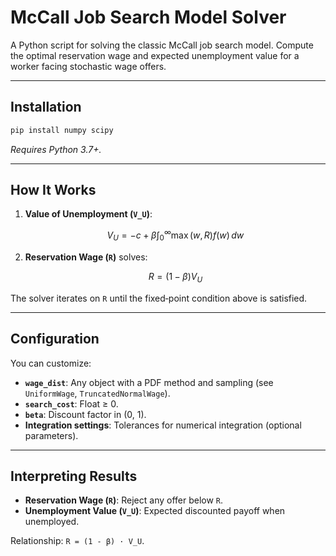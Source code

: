 # McCall Job Search Model Solver
A Python script for solving the classic McCall job search model. Compute the optimal reservation wage and expected unemployment value for a worker facing stochastic wage offers.

---

##  Installation

```bash
pip install numpy scipy
```

*Requires Python 3.7+.*

---

##  How It Works

1. **Value of Unemployment (`V_U`)**:

   ```math
   V_U = -c + \beta \int_{0}^{\infty} \max(w, R) f(w) \, dw
   ```
2. **Reservation Wage (`R`)** solves:

   ```math
   R = (1 - \beta) V_U
   ```

The solver iterates on `R` until the fixed‐point condition above is satisfied.

---

## Configuration

You can customize:

* **`wage_dist`**: Any object with a PDF method and sampling (see `UniformWage`, `TruncatedNormalWage`).
* **`search_cost`**: Float ≥ 0.
* **`beta`**: Discount factor in (0, 1).
* **Integration settings**: Tolerances for numerical integration (optional parameters).

---

## Interpreting Results

* **Reservation Wage (`R`)**:  Reject any offer below `R`.
* **Unemployment Value (`V_U`)**: Expected discounted payoff when unemployed.

Relationship:  `R = (1 - β) · V_U`.

